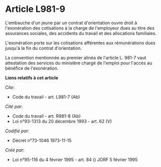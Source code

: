 # Article L981-9

L'embauche d'un jeune par un contrat d'orientation ouvre droit à l'exonération des cotisations à la charge de l'employeur
dues au titre des assurances sociales, des accidents du travail et des allocations familiales.

L'exonération porte sur les cotisations afférentes aux rémunérations dues jusqu'à la fin du contrat d'orientation.

La convention mentionnée au premier alinéa de l'article L. 981-7 vaut attestation des services du ministère chargé de
l'emploi pour l'accès au bénéfice de l'exonération.

**Liens relatifs à cet article**

_Cite_:

  - Code du travail - art. L981-7 (Ab)

_Cité par_:

  - Code du travail - art. R981-8 (Ab)
  - Loi n°93-1313 du 20 décembre 1993 - art. 62 (V)

_Codifié par_:

  - Décret n°73-1046 1973-11-15

_Créé par_:

  - Loi n°95-116 du 4 février 1995 - art. 84 () JORF 5 février 1995
